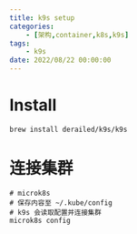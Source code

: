 ```yaml
---
title: k9s setup
categories: 
	- [架构,container,k8s,k9s]
tags:
	- k9s
date: 2022/08/22 00:00:00
---
```


# Install

```shell
brew install derailed/k9s/k9s
```

# 连接集群

```shell
# microk8s
# 保存内容至 ~/.kube/config 
# k9s 会读取配置并连接集群
microk8s config 
```

